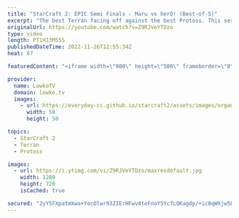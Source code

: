 ```yaml
---
title: "StarCraft 2: EPIC Semi Finals - Maru vs herO! (Best-of-5)"
excerpt: "The best Terran facing off against the best Protoss. This series of StarCraft 2 is the semi finals of Dreamhack Atlanta. Maru is considered to be the best Terran player of all time in SC2, and herO has once again grabbed the title of best Protoss after completing his military service some time ago. This"
originalUrl: https://youtube.com/watch?v=Z9RJVeYTDzo
type: video
length: PT1H13M55S
publishedDateTime: 2022-11-26T12:55:34Z
heat: 87

featuredContent: "<iframe width=\"800\" height=\"500\" frameborder=\"0\" src=\"https://www.youtube.com/embed/Z9RJVeYTDzo\" allow=\"accelerometer; autoplay; encrypted-media; gyroscope; picture-in-picture\" allowfullscreen></iframe>"

provider:
  name: LowkoTV
  domain: lowko.tv
  images:
    - url: https://everyday-cc.github.io/starcraft2/assets/images/organizations/lowko.tv-50x50.jpg
      width: 50
      height: 50

topics:
  - StarCraft 2
  - Terran
  - Protoss

images:
  - url: https://i.ytimg.com/vi/Z9RJVeYTDzo/maxresdefault.jpg
    width: 1280
    height: 720
    isCached: true

secured: "2yY5FXpatmkwa+YocOlwr93ZIErHFwv4teFnoY5YcfLQKagdp/+ic0qWXjw5LycKkR0p+MNEuK6gjZw/0Tfzu0X4jRpf4ujLFiov4wdo9qxB3EDXW/ZEwEN//RL/W17phZQFgJ85px00TNoknhzXrcaBqSVvd5Lj9/c179FgZ32pUI9eNh+szSYaIsIac4lUjEae6VUI8XTZ5Cqdy0TjFqXbw+4VvrE/rIP6LQRLJAL+zqg+sG/MBD48eXRgQHzbaC7tNAQsmzbnpEj7JLha1JcWumgAHz+aEl35w/jB3FCSkPpoozabTaNL+y6gh/ag9dVmkFBIKrNOvz8vAOihVD6T0TOR69g0FFrIWSOU9VXBPL4mUOGgoSe/mwtBNxSuUgtBfTHXuYga7NVbcxgyCEReIDkMjMALmZLml04G7Ro=;/MJYk10GP5Q28ha2nkegWw=="
---
```


